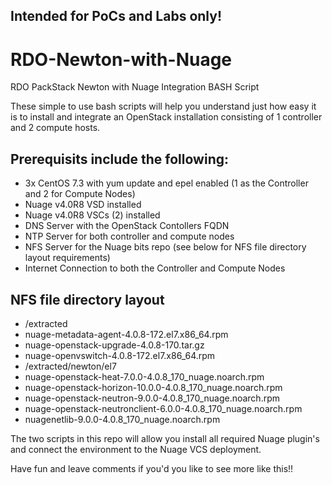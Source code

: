 ## Intended for PoCs and Labs only!
# RDO-Newton-with-Nuage
RDO PackStack Newton with Nuage Integration BASH Script

These simple to use bash scripts will help you understand just how easy it is to install and integrate an OpenStack installation consisting of 1 controller and 2 compute hosts.

## Prerequisits include the following:
- 3x CentOS 7.3 with yum update and epel enabled (1 as the Controller and 2 for Compute Nodes)
- Nuage v4.0R8 VSD installed
- Nuage v4.0R8 VSCs (2) installed
- DNS Server with the OpenStack Contollers FQDN
- NTP Server for both controller and compute nodes
- NFS Server for the Nuage bits repo (see below for NFS file directory layout requirements)
- Internet Connection to both the Controller and Compute Nodes

## NFS file directory layout
- /extracted
- nuage-metadata-agent-4.0.8-172.el7.x86_64.rpm
- nuage-openstack-upgrade-4.0.8-170.tar.gz
- nuage-openvswitch-4.0.8-172.el7.x86_64.rpm
- /extracted/newton/el7
- nuage-openstack-heat-7.0.0-4.0.8_170_nuage.noarch.rpm
- nuage-openstack-horizon-10.0.0-4.0.8_170_nuage.noarch.rpm
- nuage-openstack-neutron-9.0.0-4.0.8_170_nuage.noarch.rpm
- nuage-openstack-neutronclient-6.0.0-4.0.8_170_nuage.noarch.rpm
- nuagenetlib-9.0.0-4.0.8_170_nuage.noarch.rpm

The two scripts in this repo will allow you install all required Nuage plugin's and connect the environment to the Nuage VCS deployment.

Have fun and leave comments if you'd you like to see more like this!!
